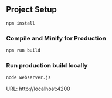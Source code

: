## Project Setup

```sh
npm install
```

### Compile and Minify for Production

```sh
npm run build
```

### Run production build locally

```sh
node webserver.js
```
URL: http://localhost:4200